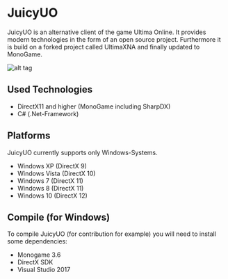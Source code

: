 # JuicyUO
JuicyUO is an alternative client of the game Ultima Online. It provides modern technologies in the form of an open source project. Furthermore it is build on a forked project called UltimaXNA and finally updated to MonoGame.

![alt tag](https://imgur.com/a/NVh9zNk)

## Used Technologies
* DirectX11 and higher (MonoGame including SharpDX)
* C# (.Net-Framework)

## Platforms
JuicyUO currently supports only Windows-Systems.
* Windows XP (DirectX 9)
* Windows Vista (DirectX 10)
* Windows 7 (DirectX 11)
* Windows 8 (DirectX 11)
* Windows 10 (DirectX 12)

## Compile (for Windows)
To compile JuicyUO (for contribution for example) you will need to install some dependencies:
* Monogame 3.6
* DirectX SDK
* Visual Studio 2017

